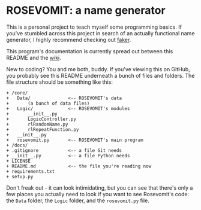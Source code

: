 # ROSEVOMIT: a name generator

This is a personal project to teach myself some programming basics. If you've stumbled across this project in search of an actually functional name generator, I highly recommend checking out [faker](https://github.com/joke2k/faker).

This program's documentation is currently spread out between this README and the [wiki](https://github.com/AlexLemna/rosevomit/wiki).

New to coding? You and me both, buddy. If you've viewing this on GitHub, you probably see this README underneath a bunch of files and folders. The file structure should be something like this:

````text
+ /core/
+   Data/              <-- ROSEVOMIT's data
+       (a bunch of data files)
+   Logic/             <-- ROSEVOMIT's modules
+       __init__.py
+       LogicController.py
+       rlRandomName.py
+       rlRepeatFunction.py
+   __init__.py
+   rosevomit.py       <-- ROSEVOMIT's main program
+ /docs/
+ .gitignore           <-- a file Git needs
+ __init__.py          <-- a file Python needs
+ LICENSE
+ README.md            <-- the file you're reading now
+ requirements.txt
+ setup.py
````

Don't freak out - it can look intimidating, but you can see that there's only a few places you actually need to look if you want to see Rosevomit's code: the `Data` folder, the `Logic` folder, and the `rosevomit.py` file.
